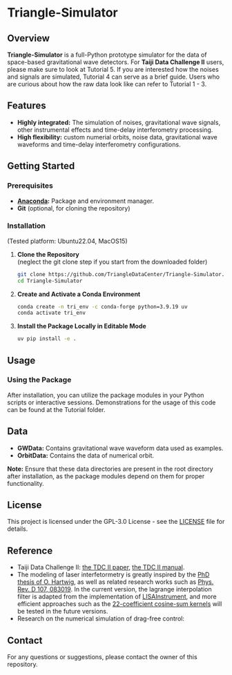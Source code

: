 
# Triangle-Simulator

## Overview

**Triangle-Simulator** is a full-Python prototype simulator for the data of space-based gravitational wave detectors.
For **Taiji Data Challenge II** users, please make sure to look at Tutorial 5. 
If you are interested how the noises and signals are simulated, Tutorial 4 can serve as a brief guide. 
Users who are curious about how the raw data look like can refer to Tutorial 1 - 3.    

## Features

- **Highly integrated:** The simulation of noises, gravitational wave signals, other instrumental effects and time-delay interferometry processing.
- **High flexibility:** custom numerial orbits, noise data, gravitational wave waveforms and time-delay interferometry configurations.

## Getting Started

### Prerequisites

- **[Anaconda](https://docs.anaconda.com/anaconda/install/):** Package and environment manager.
- **Git** (optional, for cloning the repository)

### Installation

(Tested platform: Ubuntu22.04, MacOS15)

1. **Clone the Repository**  
(neglect the git clone step if you start from the downloaded folder)
   ```sh
   git clone https://github.com/TriangleDataCenter/Triangle-Simulator.git
   cd Triangle-Simulator
   ```

2. **Create and Activate a Conda Environment**

   ```sh
   conda create -n tri_env -c conda-forge python=3.9.19 uv
   conda activate tri_env
   ```

<!-- 3. **Install Required Packages**

   ```sh
   uv pip install .
   ```

   *Note: Triangle itself does not depend on PyCBC, and PyCBC is only used for demonstration purposes in the provided Jupyter notebooks.* -->

3. **Install the Package Locally in Editable Mode**

   ```sh
   uv pip install -e .
   ```

## Usage

### Using the Package

After installation, you can utilize the package modules in your Python scripts or interactive sessions. Demonstrations for the usage of this code can be found at the Tutorial folder.

## Data

- **GWData:** Contains gravitational wave waveform data used as examples.
- **OrbitData:** Contains the data of numerical orbit.

**Note:** Ensure that these data directories are present in the root directory after installation, as the package modules depend on them for proper functionality.

## License

This project is licensed under the GPL-3.0 License - see the [LICENSE](LICENSE) file for details.

<!-- ## Acknowledgements -->

## Reference 

- Taiji Data Challenge II: [the TDC II paper](TBD), [the TDC II manual](TBD).
- The modeling of laser interfetormetry is greatly inspired by the [PhD thesis of O. Hartwig](https://repo.uni-hannover.de/items/4afe8e21-39a1-49a9-a85d-996e1c5dbe30), as well as related research works such as [Phys. Rev. D 107, 083019](https://journals.aps.org/prd/abstract/10.1103/PhysRevD.107.083019). In the current version, the lagrange interpolation filter is adapted from the implementation of [LISAInstrument](https://gitlab.in2p3.fr/lisa-simulation/instrument), and more efficient approaches such as the [22-coefficient cosine-sum kernels](https://arxiv.org/html/2412.14884v1) will be tested in the future versions.   
- Research on the numerical simulation of drag-free control: 


## Contact

For any questions or suggestions, please contact the owner of this repository.

